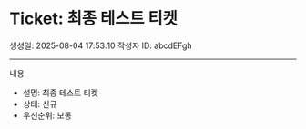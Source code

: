 # Ticket: 최종 테스트 티켓

생성일: 2025-08-04 17:53:10
작성자 ID: abcdEFgh

---

내용
- 설명: 최종 테스트 티켓
- 상태: 신규
- 우선순위: 보통
